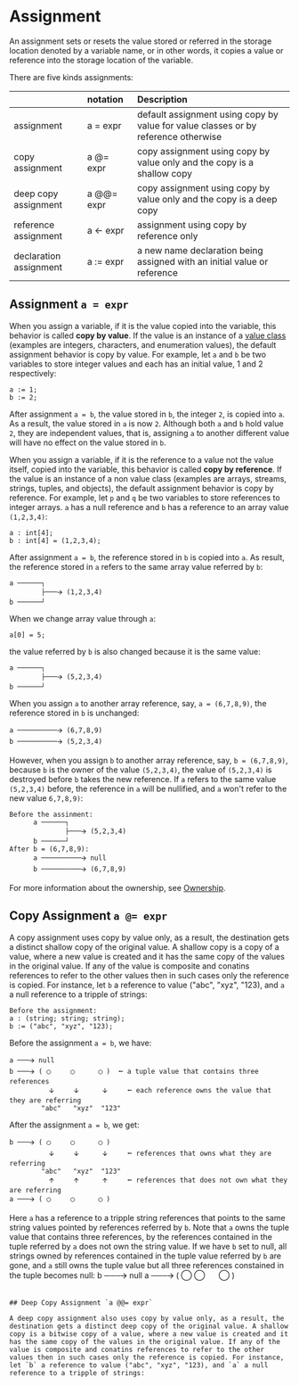 # Assignment

An assignment sets or resets the value stored or referred in the storage location denoted by a variable name, or in other words, it copies a value or reference into the storage location of the variable.

There are five kinds assignments:

|                        | notation    | Description                                                                        |
|:---------------------- |:----------- |:---------------------------------------------------------------------------------- |
| assignment             | a = expr    | default assignment using copy by value for value classes or by reference otherwise |
| copy assignment        | a @= expr   | copy assignment using copy by value only and the copy is a shallow copy            |
| deep copy assignment   | a @@= expr  | copy assignment using copy by value only and the copy is a deep copy               |
| reference assignment   | a <- expr   | assignment using copy by reference only                                            |
| declaration assignment | a := expr   | a new name declaration being assigned with an initial value or reference           |

## Assignment `a = expr`

When you assign a variable, if it is the value copied into the variable, this behavior is called **copy by value**. If the value is an instance of a [value class](ValueClass.md) (examples are integers, characters, and enumeration values), the default assignment behavior is copy by value. For example, let `a` and `b` be two variables to store integer values and each has an initial value, 1 and 2 respectively:
```altro
a := 1; 
b := 2;
```
After assignment `a = b`, the value stored in `b`, the integer `2`, is copied into `a`. As a result, the value stored in `a` is now `2`. Although both `a` and `b` hold value `2`, they are independent values, that is, assigning `a` to another different value will have no effect on the value stored in `b`.

When you assign a variable, if it is the reference to a value not the value itself, copied into the variable, this behavior is called **copy by reference**. If the value is an instance of a non value class (examples are arrays, streams, strings, tuples, and objects), the default assignment behavior is copy by reference. For example, let `p` and `q` be two variables to store references to integer arrays. `a` has a null reference and `b` has a reference to an array value `(1,2,3,4)`:
```altro
a : int[4]; 
b : int[4] = (1,2,3,4);
```
After assignment `a = b`, the reference stored in `b` is copied into `a`. As result, the reference stored in `a` refers to the same array value referred by `b`:
```altro
a ──────┐
        ├───🡪 (1,2,3,4)
b ──────┘
```
When we change array value through `a`:
```altro
a[0] = 5;
```
the value referred by `b` is also changed because it is the same value:
```altro
a ──────┐
        ├───🡪 (5,2,3,4)
b ──────┘
```
When you assign `a` to another array reference, say, `a = (6,7,8,9)`, the reference stored in `b` is unchanged:
```altro
a ──────────🡪 (6,7,8,9)
b ──────────🡪 (5,2,3,4)
```
However, when you assign `b` to another array reference, say, `b = (6,7,8,9)`, because `b` is the owner of the value `(5,2,3,4)`, the value of `(5,2,3,4)` is destroyed before `b` takes the new reference. If `a` refers to the same value `(5,2,3,4)` before, the reference in `a` will be nullified, and `a` won't refer to the new value 
`6,7,8,9)`:
```altro
Before the assinment:
      a ──────┐
              ├───🡪 (5,2,3,4)
      b ──────┘
After b = (6,7,8,9):
      a ──────────🡪 null
      b ──────────🡪 (6,7,8,9)
```
For more information about the ownership, see [Ownership](Ownership.md).

## Copy Assignment `a @= expr`

A copy assignment uses copy by value only, as a result, the destination gets a distinct shallow copy of the original value. A shallow copy is a copy of a value, where a new value is created and it has the same copy of the values in the original value. If any of the value is composite and conatins references to refer to the other values then in such cases only the reference is copied. For instance,  let `b` a reference to value ("abc", "xyz", "123), and `a` a null reference to a tripple of strings:
```altro
Before the assignment:
a : (string; string; string);
b := ("abc", "xyz", "123);
```
Before the assignment `a = b`, we have:
```altro
a ───🡪 null
b ───🡪 ( ◯     ◯      ◯ )  ⭠ a tuple value that contains three references
          🡫     🡫      🡫     ⭠ each reference owns the value that they are referring
        "abc"   "xyz"  "123"
```
After the assignment `a = b`, we get:
```altro
b ───🡪 ( ◯     ◯      ◯ )
          🡫     🡫      🡫     ⭠ references that owns what they are referring
        "abc"   "xyz"  "123"
          🡩     🡩      🡩     ⭠ references that does not own what they are referring
a ───🡪 ( ◯     ◯      ◯ )
```
Here `a` has a reference to a tripple string references that points to the same string values pointed by references referred by `b`. Note that `a` owns the tuple value that contains three references, by the references contained in the tuple referred by `a` does not own the string value. If we have `b` set to null, all strings owned by references contained in the tuple value referred by `b` are gone, and `a` still owns the tuple value  but all three references constained in the tuple becomes null:
b ───🡪 null 
a ───🡪 ( ◯     ◯      ◯ )
```

## Deep Copy Assignment `a @@= expr`

A deep copy assignment also uses copy by value only, as a result, the destination gets a distinct deep copy of the original value. A shallow copy is a bitwise copy of a value, where a new value is created and it has the same copy of the values in the original value. If any of the value is composite and conatins references to refer to the other values then in such cases only the reference is copied. For instance,  let `b` a reference to value ("abc", "xyz", "123), and `a` a null reference to a tripple of strings:
